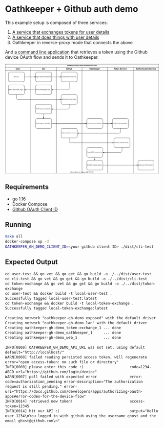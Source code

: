 # Oathkeeper + Github auth demo

This example setup is composed of three services:

1. [A service that exchanges tokens for user details](./token-exchange)
2. [A service that does things with user details](./user-test)
3. Oathkeeper in reverse-proxy mode that connects the above

And [a command line application](./cli-test) that retrieves a token using the Github device OAuth flow and sends it to Oathkeeper.

<p align="center">
  <a href="./architecture-overview.svg">
    <img src="./architecture-overview.svg" alt="Architecture Overview">
  </a>
</p>

## Requirements

- go 1.16
- Docker Compose
- [Github OAuth Client ID](https://github.com/settings/applications/new)

## Running

```sh
make all
docker-compose up -d
OATHKEEPER_GH_DEMO_CLIENT_ID=<your github client ID> ./dist/cli-test
```

## Expected Output

```
cd user-test && go vet && go get && go build -o ./../dist/user-test
cd cli-test && go vet && go get && go build -o ./../dist/cli-test
cd token-exchange && go vet && go get && go build -o ./../dist/token-exchange
cd user-test && docker build -t local-user-test .
Successfully tagged local-user-test:latest
cd token-exchange && docker build -t local-token-exchange .
Successfully tagged local-token-exchange:latest

Creating network "oathkeeper-gh-demo_exposed" with the default driver
Creating network "oathkeeper-gh-demo_lan" with the default driver
Creating oathkeeper-gh-demo_token-exchange_1 ... done
Creating oathkeeper-gh-demo_oathkeeper_1     ... done
Creating oathkeeper-gh-demo_web_1            ... done

INFO[0000] OATHKEEPER_GH_DEMO_API_URL was not set, using default  default="http://localhost/"
WARN[0000] failed reading persisted access token, will regenerate  error="open access-token: no such file or directory"
INFO[0000] please enter this code :)                     code=1234-ABCD url="https://github.com/login/device"
WARN[0007] poll failed with expected error               error-code=authorization_pending error-description="The authorization request is still pending." error-uri="https://docs.github.com/developers/apps/authorizing-oauth-apps#error-codes-for-the-device-flow"
INFO[0014] retrieved new token!                          access-token=12345
INFO[0014] hit our API :)                                output="Hello user 1234\nYou logged in with github using the username ghost and the email ghost@github.com\n"
```